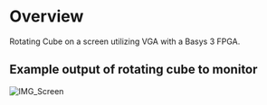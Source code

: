 # Overview

Rotating Cube on a screen utilizing VGA with a Basys 3 FPGA.  

## Example output of rotating cube to monitor

![IMG_Screen](https://imgur.com/1w9ltXv.jpg)
